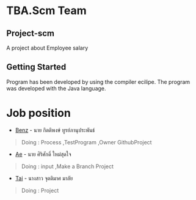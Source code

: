 # TBA.Scm Team
## Project-scm
A project about Employee salary

## Getting Started
Program has been developed by using the compiler ecilipe.
The program was developed with the Java language.

# Job position
* [Benz](https://web.facebook.com/profile.php?id=100001281138896) - นาย กิตติพงษ์ ทูรย์ภานุประพันธ์
> Doing : Process ,TestProgram ,Owner GithubProject 
* [Ae](https://web.facebook.com/peefort13) - นาย ศิริศักดิ์ ใหม่สุดใจ
> Doing : input ,Make a Branch Project
* [Tai](https://web.facebook.com/juttimad.malai.1) - นางสาว จุตติมาศ มาลัย
> Doing : Project
